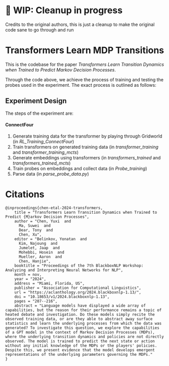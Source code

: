 # :construction: WIP: Cleanup in progress

Credits to the original authors, this is just a cleanup to make the original code sane to go through and run

# Transformers Learn MDP Transitions
This is the codebase for the paper *Transformers Learn Transition Dynamics when Trained to Predict Markov Decision Processes*.

Through the code above, we achieve the process of training and testing the probes used in the experiment. The exact process is outlined as follows:

## Experiment Design

The steps of the experiment are:

#### ConnectFour

1. Generate training data for the transformer by playing through Gridworld (in *RL_Training_ConnectFour*)
2. Train transformers on generated training data (in *transformer_training* and *transformer_training_mcts*)
3. Generate embeddings using transformers (in *transformers_trained* and *transformers_trained_mcts*)
4. Train probes on embeddings and collect data (in *Probe_training*)
5. Parse data (in *parse_probe_data.py*)


# Citations

```
@inproceedings{chen-etal-2024-transformers,
    title = "Transformers Learn Transition Dynamics when Trained to Predict {M}arkov Decision Processes",
    author = "Chen, Yuxi  and
      Ma, Suwei  and
      Dear, Tony  and
      Chen, Xu",
    editor = "Belinkov, Yonatan  and
      Kim, Najoung  and
      Jumelet, Jaap  and
      Mohebbi, Hosein  and
      Mueller, Aaron  and
      Chen, Hanjie",
    booktitle = "Proceedings of the 7th BlackboxNLP Workshop: Analyzing and Interpreting Neural Networks for NLP",
    month = nov,
    year = "2024",
    address = "Miami, Florida, US",
    publisher = "Association for Computational Linguistics",
    url = "https://aclanthology.org/2024.blackboxnlp-1.13/",
    doi = "10.18653/v1/2024.blackboxnlp-1.13",
    pages = "207--216",
    abstract = "Language models have displayed a wide array of capabilities, but the reason for their performance remains a topic of heated debate and investigation. Do these models simply recite the observed training data, or are they able to abstract away surface statistics and learn the underlying processes from which the data was generated? To investigate this question, we explore the capabilities of a GPT model in the context of Markov Decision Processes (MDPs), where the underlying transition dynamics and policies are not directly observed. The model is trained to predict the next state or action without any initial knowledge of the MDPs or the players' policies. Despite this, we present evidence that the model develops emergent representations of the underlying parameters governing the MDPs."
}
```


